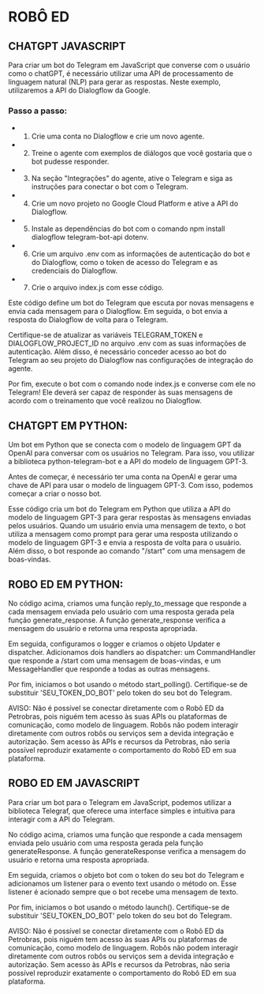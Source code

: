 # ROBÔ ED
## CHATGPT JAVASCRIPT
Para criar um bot do Telegram em JavaScript que converse com o usuário como o chatGPT, é necessário utilizar uma API de processamento de linguagem natural (NLP) para gerar as respostas. Neste exemplo, utilizaremos a API do Dialogflow da Google.

### Passo a passo:
* 1) Crie uma conta no Dialogflow e crie um novo agente.
* 2) Treine o agente com exemplos de diálogos que você gostaria que o bot pudesse responder.
* 3) Na seção "Integrações" do agente, ative o Telegram e siga as instruções para conectar o bot com o Telegram.
* 4) Crie um novo projeto no Google Cloud Platform e ative a API do Dialogflow.
* 5) Instale as dependências do bot com o comando npm install dialogflow telegram-bot-api dotenv.
* 6) Crie um arquivo .env com as informações de autenticação do bot e do Dialogflow, como o token de acesso do Telegram e as credenciais do Dialogflow.
* 7) Crie o arquivo index.js com esse código.

Este código define um bot do Telegram que escuta por novas mensagens e envia cada mensagem para o Dialogflow. Em seguida, o bot envia a resposta do Dialogflow de volta para o Telegram.

Certifique-se de atualizar as variáveis TELEGRAM_TOKEN e DIALOGFLOW_PROJECT_ID no arquivo .env com as suas informações de autenticação. Além disso, é necessário conceder acesso ao bot do Telegram ao seu projeto do Dialogflow nas configurações de integração do agente.

Por fim, execute o bot com o comando node index.js e converse com ele no Telegram! Ele deverá ser capaz de responder às suas mensagens de acordo com o treinamento que você realizou no Dialogflow.

## CHATGPT EM PYTHON:
Um bot em Python que se conecta com o modelo de linguagem GPT da OpenAI para conversar com os usuários no Telegram. Para isso, vou utilizar a biblioteca python-telegram-bot e a API do modelo de linguagem GPT-3.

Antes de começar, é necessário ter uma conta na OpenAI e gerar uma chave de API para usar o modelo de linguagem GPT-3. Com isso, podemos começar a criar o nosso bot.

Esse código cria um bot do Telegram em Python que utiliza a API do modelo de linguagem GPT-3 para gerar respostas às mensagens enviadas pelos usuários. Quando um usuário envia uma mensagem de texto, o bot utiliza a mensagem como prompt para gerar uma resposta utilizando o modelo de linguagem GPT-3 e envia a resposta de volta para o usuário. Além disso, o bot responde ao comando "/start" com uma mensagem de boas-vindas.

## ROBO ED EM PYTHON:
No código acima, criamos uma função reply_to_message que responde a cada mensagem enviada pelo usuário com uma resposta gerada pela função generate_response. A função generate_response verifica a mensagem do usuário e retorna uma resposta apropriada.

Em seguida, configuramos o logger e criamos o objeto Updater e dispatcher. Adicionamos dois handlers ao dispatcher: um CommandHandler que responde a /start com uma mensagem de boas-vindas, e um MessageHandler que responde a todas as outras mensagens.

Por fim, iniciamos o bot usando o método start_polling(). Certifique-se de substituir 'SEU_TOKEN_DO_BOT' pelo token do seu bot do Telegram.

AVISO: Não é possível se conectar diretamente com o Robô ED da Petrobras, pois niguém tem acesso às suas APIs ou plataformas de comunicação, como modelo de linguagem. Robôs não podem interagir diretamente com outros robôs ou serviços sem a devida integração e autorização. Sem acesso às APIs e recursos da Petrobras, não seria possível reproduzir exatamente o comportamento do Robô ED em sua plataforma.

## ROBO ED EM JAVASCRIPT
Para criar um bot para o Telegram em JavaScript, podemos utilizar a biblioteca Telegraf, que oferece uma interface simples e intuitiva para interagir com a API do Telegram.

No código acima, criamos uma função que responde a cada mensagem enviada pelo usuário com uma resposta gerada pela função generateResponse. A função generateResponse verifica a mensagem do usuário e retorna uma resposta apropriada.

Em seguida, criamos o objeto bot com o token do seu bot do Telegram e adicionamos um listener para o evento text usando o método on. Esse listener é acionado sempre que o bot recebe uma mensagem de texto.

Por fim, iniciamos o bot usando o método launch(). Certifique-se de substituir 'SEU_TOKEN_DO_BOT' pelo token do seu bot do Telegram.

AVISO: Não é possível se conectar diretamente com o Robô ED da Petrobras, pois niguém tem acesso às suas APIs ou plataformas de comunicação, como modelo de linguagem. Robôs não podem interagir diretamente com outros robôs ou serviços sem a devida integração e autorização. Sem acesso às APIs e recursos da Petrobras, não seria possível reproduzir exatamente o comportamento do Robô ED em sua plataforma.

